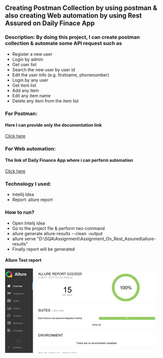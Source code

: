 ## Creating Postman Collection by using postman & also creating Web automation by using Rest Assured on Daily Finace App
### Description: By doing this project, I can create postman collection & automate some API request such as
- Register a new user
- Login by admin
- Get user list
- Search the new user by user id
- Edit the user info (e.g. firstname, phonenumber)
- Login by any user
- Get item list
- Add any item
- Edit any item name
- Delete any item from the item list

### For Postman: 
#### Here I can provide only the documentation link
[Click here](https://l.facebook.com/l.php?u=https%3A%2F%2Fdocumenter.getpostman.com%2Fview%2F39893426%2F2sB2j98p3C%3Ffbclid%3DIwZXh0bgNhZW0CMTAAYnJpZBExRnlYNnVFWUZnUnJhTWtCbQEea1Tn_1MEu_IUZH-2AAXiSeyKJxwfXj6wUXyZ0DKlskMOsqGJ1noIp9R4HLo_aem_BF9dj-RnRO23BNxlt3TZ2g&h=AT2-b6WNJihAxogGsfjGwyFdAROvUbHcl5iR1wc8v_Vci1reJcIDIMFUAz4T0Tjvqo9bZe8ThFDd_UT6kTXcYpHiHy2AOjdqm_Xevo5BhILouNuNLL90PtycXUo3gqtXF4Eqdg)

### For Web automation: 
#### The link of Daily Finance App where i can perform automation
[Click here](https://dailyfinance.roadtocareer.net/)
### Technology I used:
- Intellij Idea
- Report: allure report

### How to run?
- Open Intelij idea
- Go to the project file & perform two command 
- allure generate allure-results --clean -output
- allure serve "D:\SQA\Assignment\Assignment_On_Rest_Assured\allure-results\" 
- Finally report will be generated

#### Allure Test report
![image alt](https://github.com/hasiroy879/Web_Automation_On_Rest_Assured/blob/main/allure.png?raw=true)
